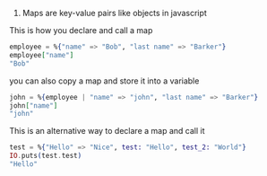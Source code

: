 1. Maps are key-value pairs like objects in javascript

This is how you declare and call a map

```elixir
employee = %{"name" => "Bob", "last name" => "Barker"}
employee["name"]
"Bob"
```

you can also copy a map and store it into a variable

```elixir
john = %{employee | "name" => "john", "last name" => "Barker"}
john["name"]
"john"
```

This is an alternative way to declare a map and call it

```elixir
test = %{"Hello" => "Nice", test: "Hello", test_2: "World"}
IO.puts(test.test)
"Hello"
```
